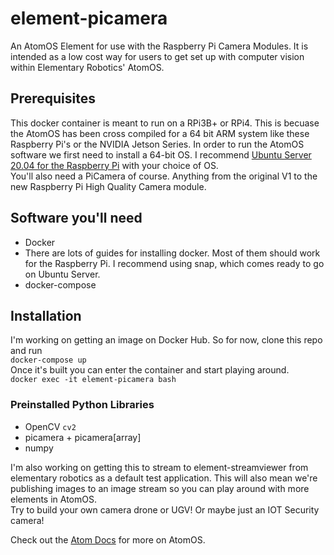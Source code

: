 # element-picamera
An AtomOS Element for use with the Raspberry Pi Camera Modules. 
It is intended as a low cost way for users to get set up with computer vision within Elementary Robotics' AtomOS.

## Prerequisites
This docker container is meant to run on a RPi3B+ or RPi4. 
This is becuase the AtomOS has been cross compiled for a 64 bit ARM system like these Raspberry Pi's or the NVIDIA Jetson Series.
In order to run the AtomOS software we first need to install a 64-bit OS. I recommend [Ubuntu Server 20.04 for the Raspberry Pi](https://ubuntu.com/download/raspberry-pi) with your choice of OS.  
You'll also need a PiCamera of course. Anything from the original V1 to the new Raspberry Pi High Quality Camera module.

## Software you'll need
* Docker
*   There are lots of guides for installing docker. Most of them should work for the Raspberry Pi. I recommend using snap, which comes ready to go on Ubuntu Server. 
* docker-compose

## Installation
I'm working on getting an image on Docker Hub. So for now, clone this repo and run  
`docker-compose up`    
Once it's built you can enter the container and start playing around.  
`docker exec -it element-picamera bash`  
### Preinstalled Python Libraries
* OpenCV `cv2`  
* picamera + picamera[array]
* numpy

I'm also working on getting this to stream to element-streamviewer from elementary robotics as a default test application. 
This will also mean we're publishing images to an image stream so you can play around with more elements in AtomOS.  
Try to build your own camera drone or UGV! Or maybe just an IOT Security camera!

Check out the [Atom Docs](atomdocs.io) for more on AtomOS.

 
